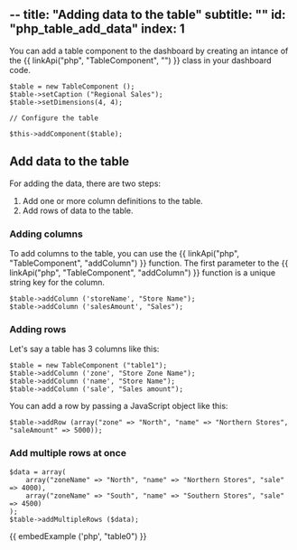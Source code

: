 --
title: "Adding data to the table"
subtitle: ""
id: "php_table_add_data"
index: 1
--


You can add a table component to the dashboard by creating an intance of the {{ linkApi("php", "TableComponent", "") }} class in your dashboard code.

~~~
$table = new TableComponent ();
$table->setCaption ("Regional Sales");
$table->setDimensions(4, 4);

// Configure the table

$this->addComponent($table);
~~~

## Add data to the table

For adding the data, there are two steps:

1. Add one or more column definitions to the table.
2. Add rows of data to the table.

### Adding columns

To add columns to the table, you can use the {{ linkApi("php", "TableComponent", "addColumn") }} function. The first parameter to the {{ linkApi("php", "TableComponent", "addColumn") }} function is a unique string key for the column.

~~~
$table->addColumn ('storeName', "Store Name");
$table->addColumn ('salesAmount', "Sales");
~~~


### Adding rows

Let's say a table has 3 columns like this:

~~~
$table = new TableComponent ("table1");
$table->addColumn ('zone', "Store Zone Name");
$table->addColumn ('name', "Store Name");
$table->addColumn ('sale', "Sales amount");
~~~

You can add a row by passing a JavaScript object like this:

~~~
$table->addRow (array("zone" => "North", "name" => "Northern Stores", "saleAmount" => 5000));
~~~

### Add multiple rows at once

~~~
$data = array(
	array("zoneName" => "North", "name" => "Northern Stores", "sale" => 4000),
	array("zoneName" => "South", "name" => "Southern Stores", "sale" => 4500)
);
$table->addMultipleRows ($data);
~~~

{{ embedExample ('php', "table0") }}
